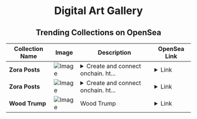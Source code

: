 <div align="center">

# Digital Art Gallery

## Trending Collections on OpenSea

| Collection Name                       | Image                                                                                     | Description                       | OpenSea Link                                                                                          |
|---------------------------------------|-------------------------------------------------------------------------------------------|-----------------------------------|--------------------------------------------------------------------------------------------------------|
| **Zora Posts** | ![Image](https://i.seadn.io/s/raw/files/4d05f02b6000678828fd35d7bea920dd.jpg?w=500&auto=format?w=200&auto=format) | <details><summary>Create and connect onchain. ht...</summary>Create and connect onchain. https://zora.co</details> | <details><summary>Link</summary>[Zora Posts](https://opensea.io/collection/zora-posts-21108)</details> |
| **Zora Posts** | ![Image](https://i.seadn.io/s/raw/files/82d9afb20e950cad3c7a7093dd988ccc.jpg?w=500&auto=format?w=200&auto=format) | <details><summary>Create and connect onchain. ht...</summary>Create and connect onchain. https://zora.co</details> | <details><summary>Link</summary>[Zora Posts](https://opensea.io/collection/zora-posts-21107)</details> |
| **Wood Trump** | ![Image](https://i.seadn.io/s/raw/files/3c3593489bb79292e57bd93fb9d498d6.jpg?w=500&auto=format?w=200&auto=format) | Wood Trump | <details><summary>Link</summary>[Wood Trump](https://opensea.io/collection/wood-trump)</details> |

</div>